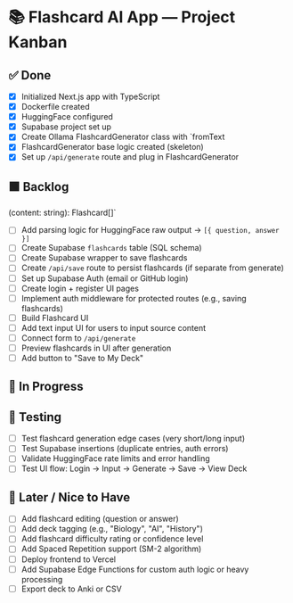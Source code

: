 
# 📚 Flashcard AI App — Project Kanban

## ✅ Done
- [x] Initialized Next.js app with TypeScript
- [x] Dockerfile created
- [x] HuggingFace configured
- [x] Supabase project set up
- [x] Create Ollama FlashcardGenerator class with `fromText
- [x] FlashcardGenerator base logic created (skeleton)
- [x] Set up `/api/generate` route and plug in FlashcardGenerator

## 🟩 Backlog
(content: string): Flashcard[]`
- [ ] Add parsing logic for HuggingFace raw output → `[{ question, answer }]`
- [ ] Create Supabase `flashcards` table (SQL schema)
- [ ] Create Supabase wrapper to save flashcards
- [ ] Create `/api/save` route to persist flashcards (if separate from generate)
- [ ] Set up Supabase Auth (email or GitHub login)
- [ ] Create login + register UI pages
- [ ] Implement auth middleware for protected routes (e.g., saving flashcards)
- [ ] Build Flashcard UI
- [ ] Add text input UI for users to input source content
- [ ] Connect form to `/api/generate`
- [ ] Preview flashcards in UI after generation
- [ ] Add button to "Save to My Deck"

## 🔨 In Progress

## 🧪 Testing
- [ ] Test flashcard generation edge cases (very short/long input)
- [ ] Test Supabase insertions (duplicate entries, auth errors)
- [ ] Validate HuggingFace rate limits and error handling
- [ ] Test UI flow: Login → Input → Generate → Save → View Deck

## 🚀 Later / Nice to Have
- [ ] Add flashcard editing (question or answer)
- [ ] Add deck tagging (e.g., "Biology", "AI", "History")
- [ ] Add flashcard difficulty rating or confidence level
- [ ] Add Spaced Repetition support (SM-2 algorithm)
- [ ] Deploy frontend to Vercel
- [ ] Add Supabase Edge Functions for custom auth logic or heavy processing
- [ ] Export deck to Anki or CSV
